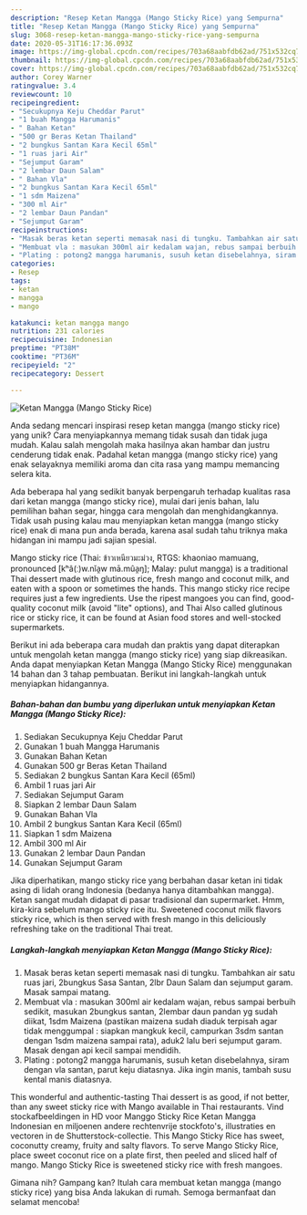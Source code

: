 ```yaml
---
description: "Resep Ketan Mangga (Mango Sticky Rice) yang Sempurna"
title: "Resep Ketan Mangga (Mango Sticky Rice) yang Sempurna"
slug: 3068-resep-ketan-mangga-mango-sticky-rice-yang-sempurna
date: 2020-05-31T16:17:36.093Z
image: https://img-global.cpcdn.com/recipes/703a68aabfdb62ad/751x532cq70/ketan-mangga-mango-sticky-rice-foto-resep-utama.jpg
thumbnail: https://img-global.cpcdn.com/recipes/703a68aabfdb62ad/751x532cq70/ketan-mangga-mango-sticky-rice-foto-resep-utama.jpg
cover: https://img-global.cpcdn.com/recipes/703a68aabfdb62ad/751x532cq70/ketan-mangga-mango-sticky-rice-foto-resep-utama.jpg
author: Corey Warner
ratingvalue: 3.4
reviewcount: 10
recipeingredient:
- "Secukupnya Keju Cheddar Parut"
- "1 buah Mangga Harumanis"
- " Bahan Ketan"
- "500 gr Beras Ketan Thailand"
- "2 bungkus Santan Kara Kecil 65ml"
- "1 ruas jari Air"
- "Sejumput Garam"
- "2 lembar Daun Salam"
- " Bahan Vla"
- "2 bungkus Santan Kara Kecil 65ml"
- "1 sdm Maizena"
- "300 ml Air"
- "2 lembar Daun Pandan"
- "Sejumput Garam"
recipeinstructions:
- "Masak beras ketan seperti memasak nasi di tungku. Tambahkan air satu ruas jari, 2bungkus Sasa Santan, 2lbr Daun Salam dan sejumput garam. Masak sampai matang."
- "Membuat vla : masukan 300ml air kedalam wajan, rebus sampai berbuih sedikit, masukan 2bungkus santan, 2lembar daun pandan yg sudah diikat, 1sdm Maizena (pastikan maizena sudah diaduk terpisah agar tidak menggumpal : siapkan mangkuk kecil, campurkan 3sdm santan dengan 1sdm maizena sampai rata), aduk2 lalu beri sejumput garam. Masak dengan api kecil sampai mendidih."
- "Plating : potong2 mangga harumanis, susuh ketan disebelahnya, siram dengan vla santan, parut keju diatasnya. Jika ingin manis, tambah susu kental manis diatasnya."
categories:
- Resep
tags:
- ketan
- mangga
- mango

katakunci: ketan mangga mango 
nutrition: 231 calories
recipecuisine: Indonesian
preptime: "PT38M"
cooktime: "PT36M"
recipeyield: "2"
recipecategory: Dessert

---
```



![Ketan Mangga (Mango Sticky Rice)](https://img-global.cpcdn.com/recipes/703a68aabfdb62ad/751x532cq70/ketan-mangga-mango-sticky-rice-foto-resep-utama.jpg)

Anda sedang mencari inspirasi resep ketan mangga (mango sticky rice) yang unik? Cara menyiapkannya memang tidak susah dan tidak juga mudah. Kalau salah mengolah maka hasilnya akan hambar dan justru cenderung tidak enak. Padahal ketan mangga (mango sticky rice) yang enak selayaknya memiliki aroma dan cita rasa yang mampu memancing selera kita.

Ada beberapa hal yang sedikit banyak berpengaruh terhadap kualitas rasa dari ketan mangga (mango sticky rice), mulai dari jenis bahan, lalu pemilihan bahan segar, hingga cara mengolah dan menghidangkannya. Tidak usah pusing kalau mau menyiapkan ketan mangga (mango sticky rice) enak di mana pun anda berada, karena asal sudah tahu triknya maka hidangan ini mampu jadi sajian spesial.

Mango sticky rice (Thai: ข้าวเหนียวมะม่วง, RTGS: khaoniao mamuang, pronounced [kʰâ(ː)w.nǐa̯w mā.mûa̯ŋ]; Malay: pulut mangga) is a traditional Thai dessert made with glutinous rice, fresh mango and coconut milk, and eaten with a spoon or sometimes the hands. This mango sticky rice recipe requires just a few ingredients. Use the ripest mangoes you can find, good-quality coconut milk (avoid &#34;lite&#34; options), and Thai Also called glutinous rice or sticky rice, it can be found at Asian food stores and well-stocked supermarkets.


Berikut ini ada beberapa cara mudah dan praktis yang dapat diterapkan untuk mengolah ketan mangga (mango sticky rice) yang siap dikreasikan. Anda dapat menyiapkan Ketan Mangga (Mango Sticky Rice) menggunakan 14 bahan dan 3 tahap pembuatan. Berikut ini langkah-langkah untuk menyiapkan hidangannya.

<!--inarticleads1-->

##### Bahan-bahan dan bumbu yang diperlukan untuk menyiapkan Ketan Mangga (Mango Sticky Rice):

1. Sediakan Secukupnya Keju Cheddar Parut
1. Gunakan 1 buah Mangga Harumanis
1. Gunakan  Bahan Ketan
1. Gunakan 500 gr Beras Ketan Thailand
1. Sediakan 2 bungkus Santan Kara Kecil (65ml)
1. Ambil 1 ruas jari Air
1. Sediakan Sejumput Garam
1. Siapkan 2 lembar Daun Salam
1. Gunakan  Bahan Vla
1. Ambil 2 bungkus Santan Kara Kecil (65ml)
1. Siapkan 1 sdm Maizena
1. Ambil 300 ml Air
1. Gunakan 2 lembar Daun Pandan
1. Gunakan Sejumput Garam


Jika diperhatikan, mango sticky rice yang berbahan dasar ketan ini tidak asing di lidah orang Indonesia (bedanya hanya ditambahkan mangga). Ketan sangat mudah didapat di pasar tradisional dan supermarket. Hmm, kira-kira sebelum mango sticky rice itu. Sweetened coconut milk flavors sticky rice, which is then served with fresh mango in this deliciously refreshing take on the traditional Thai treat. 

<!--inarticleads2-->

##### Langkah-langkah menyiapkan Ketan Mangga (Mango Sticky Rice):

1. Masak beras ketan seperti memasak nasi di tungku. Tambahkan air satu ruas jari, 2bungkus Sasa Santan, 2lbr Daun Salam dan sejumput garam. Masak sampai matang.
1. Membuat vla : masukan 300ml air kedalam wajan, rebus sampai berbuih sedikit, masukan 2bungkus santan, 2lembar daun pandan yg sudah diikat, 1sdm Maizena (pastikan maizena sudah diaduk terpisah agar tidak menggumpal : siapkan mangkuk kecil, campurkan 3sdm santan dengan 1sdm maizena sampai rata), aduk2 lalu beri sejumput garam. Masak dengan api kecil sampai mendidih.
1. Plating : potong2 mangga harumanis, susuh ketan disebelahnya, siram dengan vla santan, parut keju diatasnya. Jika ingin manis, tambah susu kental manis diatasnya.


This wonderful and authentic-tasting Thai dessert is as good, if not better, than any sweet sticky rice with Mango available in Thai restaurants. Vind stockafbeeldingen in HD voor Manggo Sticky Rice Ketan Mangga Indonesian en miljoenen andere rechtenvrije stockfoto&#39;s, illustraties en vectoren in de Shutterstock-collectie. This Mango Sticky Rice has sweet, coconutty creamy, fruity and salty flavors. To serve Mango Sticky Rice, place sweet coconut rice on a plate first, then peeled and sliced half of mango. Mango Sticky Rice is sweetened sticky rice with fresh mangoes. 

Gimana nih? Gampang kan? Itulah cara membuat ketan mangga (mango sticky rice) yang bisa Anda lakukan di rumah. Semoga bermanfaat dan selamat mencoba!
